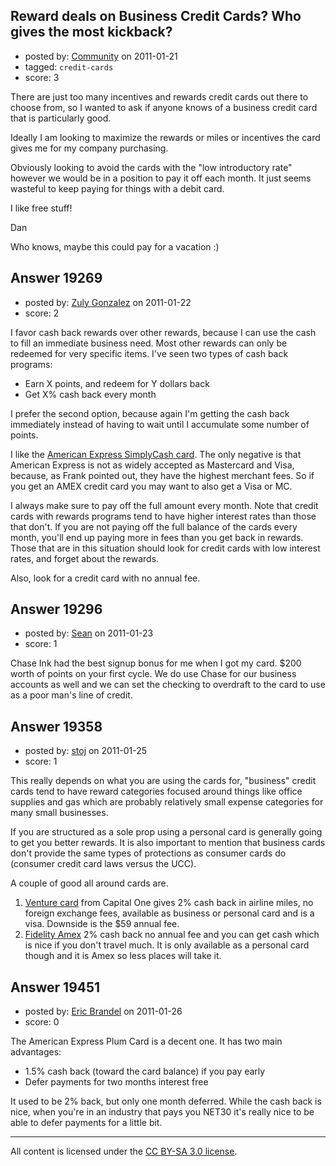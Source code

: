 ## Reward deals on Business Credit Cards? Who gives the most kickback?

- posted by: [Community](https://stackexchange.com/users/-1/-1-community) on 2011-01-21
- tagged: `credit-cards`
- score: 3

There are just too many incentives and rewards credit cards out there to choose from, so I wanted to ask if anyone knows of a business credit card that is particularly good.

Ideally I am looking to maximize the rewards or miles or incentives the card gives me for my company purchasing.

Obviously looking to avoid the cards with the "low introductory rate" however we would be in a position to pay it off each month. It just seems wasteful to keep paying for things with a debit card. 

I like free stuff!

Dan

Who knows, maybe this could pay for a vacation :)


## Answer 19269

- posted by: [Zuly Gonzalez](https://stackexchange.com/users/-1/2692-zuly-gonzalez) on 2011-01-22
- score: 2

<p>I favor cash back rewards over other rewards, because I can use the cash to fill an immediate business need. Most other rewards can only be redeemed for very specific items. I've seen two types of cash back programs:</p>

<ul>
<li>Earn X points, and redeem for Y dollars back</li>
<li>Get X% cash back every month</li>
</ul>

<p>I prefer the second option, because again I'm getting the cash back immediately instead of having to wait until I accumulate some number of points.</p>

<p>I like the <a href="http://www201.americanexpress.com/business-credit-cards/business-card-details/simplycash-business-credit-card?revised=new" rel="nofollow">American Express SimplyCash card</a>. The only negative is that American Express is not as widely accepted as Mastercard and Visa, because, as Frank pointed out, they have the highest merchant fees. So if you get an AMEX credit card you may want to also get a Visa or MC.</p>

<p>I always make sure to pay off the full amount every month. Note that credit cards with rewards programs tend to have higher interest rates than those that don't. If you are not paying off the full balance of the cards every month, you'll end up paying more in fees than you get back in rewards. Those that are in this situation should look for credit cards with low interest rates, and forget about the rewards. </p>

<p>Also, look for a credit card with no annual fee.</p>



## Answer 19296

- posted by: [Sean](https://stackexchange.com/users/-1/6610-sean) on 2011-01-23
- score: 1

Chase Ink had the best signup bonus for me when I got my card.  $200 worth of points on your first cycle.  We do use Chase for our business accounts as well and we can set the checking to overdraft to the card to use as a poor man's line of credit.


## Answer 19358

- posted by: [stoj](https://stackexchange.com/users/-1/6620-stoj) on 2011-01-25
- score: 1

<p>This really depends on what you are using the cards for, "business" credit cards tend to have reward categories focused around things like office supplies and gas which are probably relatively small expense categories for many small businesses. </p>

<p>If you are structured as a sole prop using a personal card is generally going to get you better rewards. It is also important to mention that business cards don't provide the same types of protections as consumer cards do (consumer credit card laws versus the UCC).</p>

<p>A couple of good all around cards are.</p>

<ol>
<li><a href="http://www.capitaloneventure.com/#/Welcome" rel="nofollow">Venture card</a> from Capital One gives 2% cash back in airline miles, no foreign exchange fees, available as business or personal card and is a visa. Downside is the $59 annual fee.</li>
<li><a href="http://personal.fidelity.com/misc/buffers/retirement-rewards-card.shtml.cvsr" rel="nofollow">Fidelity Amex</a> 2% cash back no annual fee and you can get cash which is nice if you don't travel much. It is only available as a personal card though and it is Amex so less places will take it. </li>
</ol>



## Answer 19451

- posted by: [Eric Brandel](https://stackexchange.com/users/-1/6348-eric-brandel) on 2011-01-26
- score: 0

The American Express Plum Card is a decent one. It has two main advantages:

 - 1.5% cash back (toward the card balance) if you pay early 
 - Defer payments for two months interest free

It used to be 2% back, but only one month deferred. While the cash back is nice, when you're in an industry that pays you NET30 it's really nice to be able to defer payments for a little bit.



---

All content is licensed under the [CC BY-SA 3.0 license](https://creativecommons.org/licenses/by-sa/3.0/).
